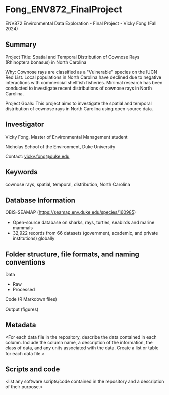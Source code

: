 # Fong_ENV872_FinalProject
ENV872 Environmental Data Exploration - Final Project - Vicky Fong (Fall 2024)

## Summary
Project Title: Spatial and Temporal Distribution of Cownose Rays (Rhinoptera bonasus) in North Carolina

Why: Cownose rays are classified as a "Vulnerable" species on the IUCN Red List. Local populations in North Carolina have declined due to negative interactions with commericial shellfish fisheries. Minimal research has been conducted to investigate recent distributions of cownose rays in North Carolina.

Project Goals: This project aims to investigate the spatial and temporal distribution of cownose rays in North Carolina using open-source data.

## Investigator
Vicky Fong, Master of Environmental Management student

Nicholas School of the Environment, Duke University

Contact: vicky.fong@duke.edu

## Keywords
cownose rays, spatial, temporal, distribution, North Carolina

## Database Information
OBIS-SEAMAP (https://seamap.env.duke.edu/species/160985)
- Open-source database on sharks, rays, turtles, seabirds and marine mammals 
- 32,922 records from 66 datasets (government, academic, and private institutions) globally

## Folder structure, file formats, and naming conventions
Data
- Raw
- Processed

Code (R Markdown files)

Output (figures)

## Metadata
<For each data file in the repository, describe the data contained in each column.
Include the column name, a description of the information, the class of data, and
any units associated with the data. Create a list or table for each data file.>

## Scripts and code
<list any software scripts/code contained in the repository and a description of
their purpose.>
